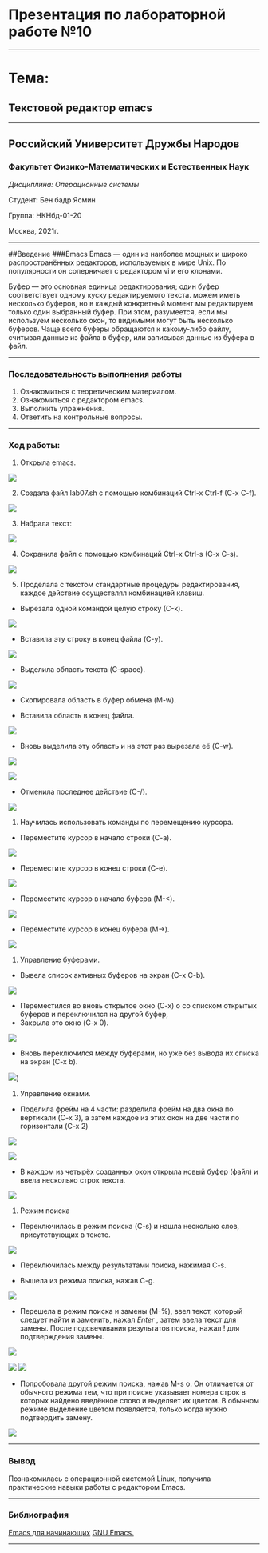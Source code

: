 # Презентация по лабораторной работе №10

----

# Тема:
## Текстовой редактор emacs

----

## Российский Университет Дружбы Народов

### Факультет Физико-Математических и Естественных Наук

*Дисциплина: Операционные системы*

Студент: Бен бадр Ясмин

Группа: НКНбд-01-20

Москва, 2021г.

----
##Введение 
###Emacs
Emacs — один из наиболее мощных и широко распространённых редакторов, используемых в мире Unix. По популярности он соперничает с редактором vi и его клонами.

Буфер — это основная единица редактирования; один буфер соответствует одному куску редактируемого текста. можем иметь несколько буферов, но в каждый конкретный момент мы редактируем только один выбранный буфер. При этом, разумеется, если мы используем несколько окон, то видимыми могут быть несколько буферов. Чаще всего буферы обращаются к какому-либо файлу, считывая данные из файла в буфер, или записывая данные из буфера в файл.

----

### Последовательность выполнения работы
1. Ознакомиться с теоретическим материалом.
2. Ознакомиться с редактором emacs.
3. Выполнить упражнения.
4. Ответить на контрольные вопросы.

----

### Ход работы:

1. Открыла emacs.

![](https://raw.githubusercontent.com/benbaderyasmine/lab10/main/photo/%D0%BB%D0%B0%D0%B110/1.png)

2. Создала файл lab07.sh с помощью комбинаций Ctrl-x Ctrl-f (C-x C-f).

![](https://raw.githubusercontent.com/benbaderyasmine/lab10/main/photo/%D0%BB%D0%B0%D0%B110/2.png)

3. Набрала текст:

![](https://raw.githubusercontent.com/benbaderyasmine/lab10/main/photo/%D0%BB%D0%B0%D0%B110/3.png)

4. Сохранила файл с помощью комбинаций Ctrl-x Ctrl-s (C-x C-s).

![](https://raw.githubusercontent.com/benbaderyasmine/lab10/main/photo/%D0%BB%D0%B0%D0%B110/4.png)

5. Проделала с текстом стандартные процедуры редактирования, каждое действие осуществлял комбинацией клавиш.

* Вырезала одной командой целую строку (С-k).

![](https://raw.githubusercontent.com/benbaderyasmine/lab10/main/photo/%D0%BB%D0%B0%D0%B110/5.png)
* Вставила эту строку в конец файла (C-y).

![](https://raw.githubusercontent.com/benbaderyasmine/lab10/main/photo/%D0%BB%D0%B0%D0%B110/6.png)

* Выделила область текста (C-space).

![](https://raw.githubusercontent.com/benbaderyasmine/lab10/main/photo/%D0%BB%D0%B0%D0%B110/7.png)

* Скопировала область в буфер обмена (M-w).

* Вставила область в конец файла.

![](https://raw.githubusercontent.com/benbaderyasmine/lab10/main/photo/%D0%BB%D0%B0%D0%B110/8.png)

* Вновь выделила эту область и на этот раз вырезала её (C-w).

![](https://raw.githubusercontent.com/benbaderyasmine/lab10/main/photo/%D0%BB%D0%B0%D0%B110/9.png)

![](https://raw.githubusercontent.com/benbaderyasmine/lab10/main/photo/%D0%BB%D0%B0%D0%B110/10.png)

* Отменила последнее действие (C-/).

![](https://raw.githubusercontent.com/benbaderyasmine/lab10/main/photo/%D0%BB%D0%B0%D0%B110/11.png)

1. Научилась использовать команды по перемещению курсора.

* Переместите курсор в начало строки (C-a).

![](https://raw.githubusercontent.com/benbaderyasmine/lab10/main/photo/%D0%BB%D0%B0%D0%B110/12.png)

* Переместите курсор в конец строки (C-e).

![](https://raw.githubusercontent.com/benbaderyasmine/lab10/main/photo/%D0%BB%D0%B0%D0%B110/13.png)

* Переместите курсор в начало буфера (M-<).

![](https://raw.githubusercontent.com/benbaderyasmine/lab10/main/photo/%D0%BB%D0%B0%D0%B110/14.png)

* Переместите курсор в конец буфера (M->).

![](https://raw.githubusercontent.com/benbaderyasmine/lab10/main/photo/%D0%BB%D0%B0%D0%B110/15.png)

1. Управление буферами.

* Вывела список активных буферов на экран (C-x C-b).

![](https://raw.githubusercontent.com/benbaderyasmine/lab10/main/photo/%D0%BB%D0%B0%D0%B110/16.png)

* Переместился во вновь открытое окно (C-x) o со списком открытых буферов и переключился на другой буфер,
* Закрыла это окно (C-x 0).

![](https://raw.githubusercontent.com/benbaderyasmine/lab10/main/photo/%D0%BB%D0%B0%D0%B110/18.png)

* Вновь переключился между буферами, но уже без вывода их списка на экран (C-x b).

![](https://raw.githubusercontent.com/benbaderyasmine/lab10/main/photo/%D0%BB%D0%B0%D0%B110/17.png))

1. Управление окнами.

* Поделила фрейм на 4 части: разделила фрейм на два окна по вертикали (C-x 3), а затем каждое из этих окон на две части по горизонтали (C-x 2)

![](https://raw.githubusercontent.com/benbaderyasmine/lab10/main/photo/%D0%BB%D0%B0%D0%B110/19.png)

![](https://raw.githubusercontent.com/benbaderyasmine/lab10/main/photo/%D0%BB%D0%B0%D0%B110/20.png)

* В каждом из четырёх созданных окон открыла новый буфер (файл) и ввела несколько строк текста.

![](https://raw.githubusercontent.com/benbaderyasmine/lab10/main/photo/%D0%BB%D0%B0%D0%B110/21.png)

1. Режим поиска

* Переключилась в режим поиска (C-s) и нашла несколько слов, присутствующих в тексте.

![](https://raw.githubusercontent.com/benbaderyasmine/lab10/main/photo/%D0%BB%D0%B0%D0%B110/22.png)

* Переключилась между результатами поиска, нажимая C-s.

* Вышела из режима поиска, нажав C-g.

![](https://raw.githubusercontent.com/benbaderyasmine/lab10/main/photo/%D0%BB%D0%B0%D0%B110/23.png)

* Перешела в режим поиска и замены (M-%), ввел текст, который следует найти и заменить, нажал *Enter* , затем ввела текст для замены. После подсвечивания результатов поиска, нажал ! для подтверждения замены.

![](https://raw.githubusercontent.com/benbaderyasmine/lab10/main/photo/%D0%BB%D0%B0%D0%B110/24.png)

![](https://raw.githubusercontent.com/benbaderyasmine/lab10/main/photo/%D0%BB%D0%B0%D0%B110/25.png)
![](https://raw.githubusercontent.com/benbaderyasmine/lab10/main/photo/%D0%BB%D0%B0%D0%B110/26.png)

* Попробовала другой режим поиска, нажав M-s o. Он отличается от обычного режима тем, что при поиске указывает номера строк в которых найдено введённое слово и выделяет их цветом. В обычном режиме выделение цветом появляется, только когда нужно подтвердить замену.

![](https://raw.githubusercontent.com/benbaderyasmine/lab10/main/photo/%D0%BB%D0%B0%D0%B110/27.png)

----

### Вывод

Познакомилась с операционной системой Linux, получила практические навыки работы с редактором Emacs.

----

### Библиография

[Emacs для начинающих](https://alexott.net/ru/writings/altlinux-emacs/)
[GNU Emacs.](https://habr.com/ru/post/248663/)

----
